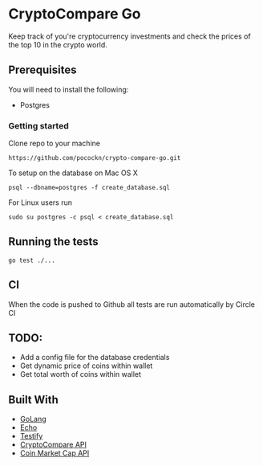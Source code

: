 # CryptoCompare Go

Keep track of you're cryptocurrency investments and check the prices of the top 10 in the crypto world.

## Prerequisites

You will need to install the following:

* Postgres

### Getting started

Clone repo to your machine

```
https://github.com/pocockn/crypto-compare-go.git
```

To setup on the database on Mac OS X

```
psql --dbname=postgres -f create_database.sql
```

For Linux users run

```
sudo su postgres -c psql < create_database.sql
```


## Running the tests

```
go test ./...
```

## CI

When the code is pushed to Github all tests are run automatically by Circle CI

## TODO:

* Add a config file for the database credentials
* Get dynamic price of coins within wallet
* Get total worth of coins within wallet


## Built With

* [GoLang](https://golang.org/)
* [Echo](https://github.com/labstack/echo)
* [Testify](https://github.com/stretchr/testify)
* [CryptoCompare API](http://cryptocompare.com/)
* [Coin Market Cap API](https://coinmarketcap.com/)
